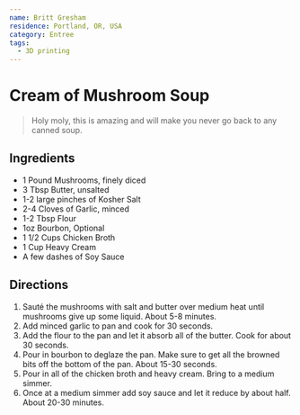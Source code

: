 ```yaml
---
name: Britt Gresham
residence: Portland, OR, USA
category: Entree
tags:
  - 3D printing
---
```


# Cream of Mushroom Soup

> Holy moly, this is amazing and will make you never go back to any canned soup.

## Ingredients

- 1 Pound Mushrooms, finely diced
- 3 Tbsp Butter, unsalted
- 1-2 large pinches of Kosher Salt
- 2-4 Cloves of Garlic, minced
- 1-2 Tbsp Flour
- 1oz Bourbon, Optional
- 1 1/2 Cups Chicken Broth
- 1 Cup Heavy Cream
- A few dashes of Soy Sauce

## Directions

1. Sauté the mushrooms with salt and butter over medium heat until mushrooms
   give up some liquid. About 5-8 minutes.
2. Add minced garlic to pan and cook for 30 seconds.
3. Add the flour to the pan and let it absorb all of the butter. Cook for about
   30 seconds.
4. Pour in bourbon to deglaze the pan. Make sure to get all the browned bits
   off the bottom of the pan. About 15-30 seconds.
5. Pour in all of the chicken broth and heavy cream. Bring to a medium simmer.
6. Once at a medium simmer add soy sauce and let it reduce by about half. About
   20-30 minutes.
